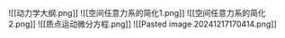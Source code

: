 ![[动力学大纲.png]]
![[空间任意力系的简化1.png]]
![[空间任意力系的简化2.png]]
![[质点运动微分方程.png]]
![[Pasted image 20241217170414.png]]